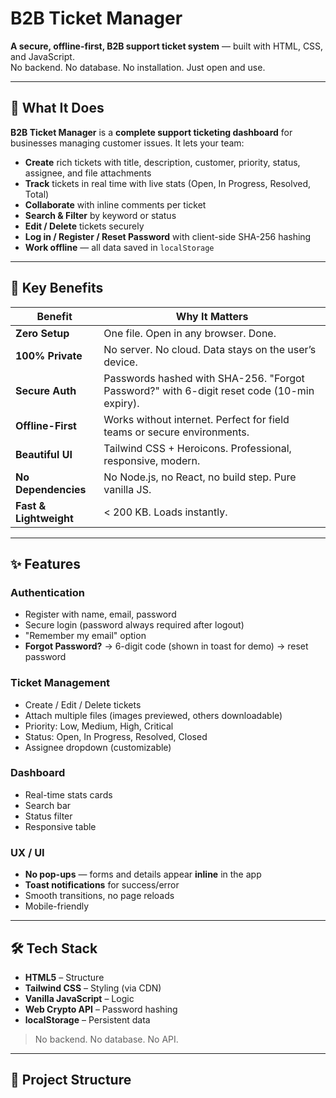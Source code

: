 # B2B Ticket Manager

**A secure, offline-first, B2B support ticket system** — built with HTML, CSS, and JavaScript.  
No backend. No database. No installation. Just open and use.

---

## 🚀 What It Does

**B2B Ticket Manager** is a **complete support ticketing dashboard** for businesses managing customer issues. It lets your team:

- **Create** rich tickets with title, description, customer, priority, status, assignee, and file attachments
- **Track** tickets in real time with live stats (Open, In Progress, Resolved, Total)
- **Collaborate** with inline comments per ticket
- **Search & Filter** by keyword or status
- **Edit / Delete** tickets securely
- **Log in / Register / Reset Password** with client-side SHA-256 hashing
- **Work offline** — all data saved in `localStorage`

---

## 🎯 Key Benefits

| Benefit                | Why It Matters                                                                             |
| ---------------------- | ------------------------------------------------------------------------------------------ |
| **Zero Setup**         | One file. Open in any browser. Done.                                                       |
| **100% Private**       | No server. No cloud. Data stays on the user’s device.                                      |
| **Secure Auth**        | Passwords hashed with SHA-256. "Forgot Password?" with 6-digit reset code (10-min expiry). |
| **Offline-First**      | Works without internet. Perfect for field teams or secure environments.                    |
| **Beautiful UI**       | Tailwind CSS + Heroicons. Professional, responsive, modern.                                |
| **No Dependencies**    | No Node.js, no React, no build step. Pure vanilla JS.                                      |
| **Fast & Lightweight** | < 200 KB. Loads instantly.                                                                 |

---

## ✨ Features

### Authentication

- Register with name, email, password
- Secure login (password always required after logout)
- "Remember my email" option
- **Forgot Password?** → 6-digit code (shown in toast for demo) → reset password

### Ticket Management

- Create / Edit / Delete tickets
- Attach multiple files (images previewed, others downloadable)
- Priority: Low, Medium, High, Critical
- Status: Open, In Progress, Resolved, Closed
- Assignee dropdown (customizable)

### Dashboard

- Real-time stats cards
- Search bar
- Status filter
- Responsive table

### UX / UI

- **No pop-ups** — forms and details appear **inline** in the app
- **Toast notifications** for success/error
- Smooth transitions, no page reloads
- Mobile-friendly

---

## 🛠️ Tech Stack

- **HTML5** – Structure
- **Tailwind CSS** – Styling (via CDN)
- **Vanilla JavaScript** – Logic
- **Web Crypto API** – Password hashing
- **localStorage** – Persistent data

> No backend. No database. No API.

---

## 📂 Project Structure
